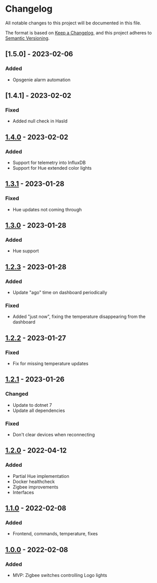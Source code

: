 # Changelog

All notable changes to this project will be documented in this file.

The format is based on [Keep a Changelog](https://keepachangelog.com/en/1.0.0/),
and this project adheres to [Semantic Versioning](https://semver.org/spec/v2.0.0.html).

## [1.5.0] - 2023-02-06

### Added

- Opsgenie alarm automation

## [1.4.1] - 2023-02-02

### Fixed

- Added null check in HasId

## [1.4.0] - 2023-02-02

### Added

- Support for telemetry into InfluxDB
- Support for Hue extended color lights

## [1.3.1] - 2023-01-28

### Fixed

- Hue updates not coming through

## [1.3.0] - 2023-01-28

### Added

- Hue support

## [1.2.3] - 2023-01-28

### Added

- Update "ago" time on dashboard periodically

### Fixed

- Added "just now", fixing the temperature disappearing from the dashboard

## [1.2.2] - 2023-01-27

### Fixed

- Fix for missing temperature updates

## [1.2.1] - 2023-01-26

### Changed

- Update to dotnet 7
- Update all dependencies

### Fixed

- Don't clear devices when reconnecting

## [1.2.0] - 2022-04-12

### Added

- Partial Hue implementation
- Docker healthcheck
- Zigbee improvements
- Interfaces

## [1.1.0] - 2022-02-08

### Added

- Frontend, commands, temperature, fixes

## [1.0.0] - 2022-02-08

### Added

- MVP: Zigbee switches controlling Logo lights

[1.4.0]: https://github.com/wouterdevinck/homesmart/releases/tag/1.4.0
[1.3.1]: https://github.com/wouterdevinck/homesmart/releases/tag/1.3.1
[1.3.0]: https://github.com/wouterdevinck/homesmart/releases/tag/1.3.0
[1.2.3]: https://github.com/wouterdevinck/homesmart/releases/tag/1.2.3
[1.2.2]: https://github.com/wouterdevinck/homesmart/releases/tag/1.2.2
[1.2.1]: https://github.com/wouterdevinck/homesmart/releases/tag/1.2.1
[1.2.0]: https://github.com/wouterdevinck/homesmart/releases/tag/1.2.0
[1.1.0]: https://github.com/wouterdevinck/homesmart/releases/tag/1.1.0
[1.0.0]: https://github.com/wouterdevinck/homesmart/releases/tag/1.0.0